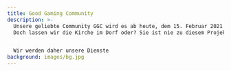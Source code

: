```yaml
---
title: Good Gaming Community
description: >-
  Unsere geliebte Community GGC wird es ab heute, dem 15. Februar 2021 in der bekannten Form nicht mehr geben. Aus Jux und Tollerei kam diese Community zustande.
  Doch lassen wir die Kirche im Dorf oder? Sie ist nie zu diesem Projekt herangewachsen, wie ich oder wir uns das vorgestellt haben.


  Wir werden daher unsere Dienste 
background: images/bg.jpg
---
```

